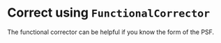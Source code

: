 # Correct using `FunctionalCorrector`

The functional corrector can be helpful if you know the form of the PSF. 